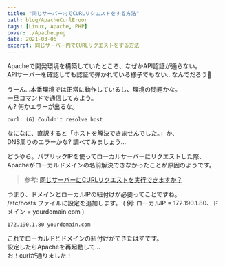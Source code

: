 ```yaml
---
title: "同じサーバー内でCURLリクエストをする方法"
path: blog/ApacheCurlEroor
tags: [Linux, Apache, PHP]
cover: ./Apache.png
date: 2021-03-06
excerpt: 同じサーバー内でCURLリクエストをする方法
---
```


Apacheで開発環境を構築していたところ、なぜかAPI認証が通らない。<br>
APIサーバーを確認しても認証で弾かれている様子でもない...なんでだろう🤔

うーん...本番環境では正常に動作しているし、環境の問題かな。<br>
一旦コマンドで通信してみよう。<br>
ん? 何かエラーが出るな。<br>

```
curl: (6) Couldn't resolve host
```

なになに、直訳すると「ホストを解決できませんでした。」か、<br>
DNS周りのエラーかな? 調べてみましょう...

どうやら。パブリックIPを使ってローカルサーバーにリクエストした際、<br>
Apacheがローカルドメインの名前解決できなかったことが原因のようです。
 > 参考: [同じサーバーにCURLリクエストを実行できますか？](https://www.it-swarm.jp.net/ja/php/%E5%90%8C%E3%81%98%E3%82%B5%E3%83%BC%E3%83%90%E3%83%BC%E3%81%ABcurl%E3%83%AA%E3%82%AF%E3%82%A8%E3%82%B9%E3%83%88%E3%82%92%E5%AE%9F%E8%A1%8C%E3%81%A7%E3%81%8D%E3%81%BE%E3%81%99%E3%81%8B%EF%BC%9F/971634825/)

つまり、ドメインとローカルIPの紐付けが必要ってことですね。<br>
/etc/hosts ファイルに設定を追加します。
( 例: ローカルIP = 172.190.1.80、ドメイン = yourdomain.com )

```
172.190.1.80 yourdomain.com
```

これでローカルIPとドメインの紐付けができたはずです。<br>
設定したらApacheを再起動して...<br>
お！curlが通りました！